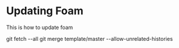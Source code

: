 # Updating Foam

This is how to update foam

git fetch --all
git merge template/master --allow-unrelated-histories


